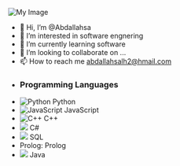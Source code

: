 ![My Image](https://github.com/halfrost/halfrost/raw/master/icons/header_1.png)

- 👋 Hi, I’m @Abdallahsa
- 👀 I’m interested in software engnering
- 🌱 I’m currently learning software
- 💞️ I’m looking to collaborate on ...
- 📫 How to reach me abdallahsalh2@hmail.com
- ### Programming Languages
- ![Python](https://img.icons8.com/color/48/000000/python.png) Python
- ![JavaScript](https://img.icons8.com/color/48/000000/javascript.png) JavaScript
- ![C++](https://img.icons8.com/color/48/000000/c-plus-plus-logo.png) C++
- <img src="https://img.icons8.com/color/48/000000/c-sharp-logo.png"/> C#
- <img src="https://img.icons8.com/color/48/000000/sql.png"/> SQL
- Prolog: &#80;&#114;&#111;&#108;&#111;&#103;
- <img src="https://img.icons8.com/color/48/000000/java-coffee-cup-logo.png"/> Java


<!---
Abdallahsa/Abdallahsa is a ✨ special ✨ repository because its `README.md` (this file) appears on your GitHub profile.
You can click the Preview link to take a look at your changes.
--->

